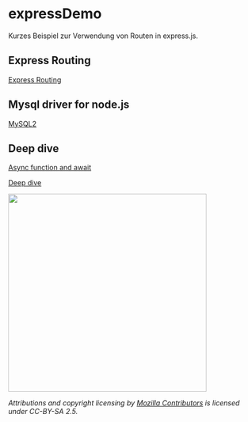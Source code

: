 ﻿# expressDemo

Kurzes Beispiel zur Verwendung von Routen in express.js.

## Express Routing
[Express Routing](https://expressjs.com/de/guide/routing.html)

## Mysql driver for node.js
[MySQL2](https://www.npmjs.com/package/mysql2)


## Deep dive


[Async function and await](https://developer.mozilla.org/en-US/docs/Web/JavaScript/Reference/Statements/async_function)

[Deep dive](https://developer.mozilla.org/en-US/docs/Learn/Server-side/Express_Nodejs/routes)



<img src="https://developer.mozilla.org/en-US/docs/Learn/Server-side/Express_Nodejs/routes/mvc_express.png"  height="400">

*Attributions and copyright licensing by [Mozilla Contributors](https://developer.mozilla.org/en-US/docs/Learn/Server-side/Express_Nodejs/routes/contributors.txt) is licensed under CC-BY-SA 2.5.*







